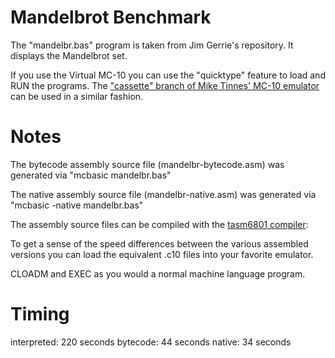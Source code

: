 
# Mandelbrot Benchmark

The "mandelbr.bas" program is taken from Jim Gerrie's repository.  It displays the Mandelbrot set.

If you use the Virtual MC-10 you can use the "quicktype" feature to load and RUN the programs.
The ["cassette" branch of Mike Tinnes' MC-10 emulator](https://github.com/gregdionne/mc-10) can be used in a similar fashion.


# Notes
The bytecode assembly source file (mandelbr-bytecode.asm) was generated via "mcbasic mandelbr.bas"

The native assembly source file (mandelbr-native.asm) was generated via "mcbasic -native mandelbr.bas"

The assembly source files can be compiled with the [tasm6801 compiler](https://github.com/gregdionne/tasm6801):

To get a sense of the speed differences between the various assembled versions you can load the equivalent .c10 files into your favorite emulator.

CLOADM and EXEC as you would a normal machine language program.

# Timing

interpreted: 220 seconds
bytecode:     44 seconds
native:       34 seconds
